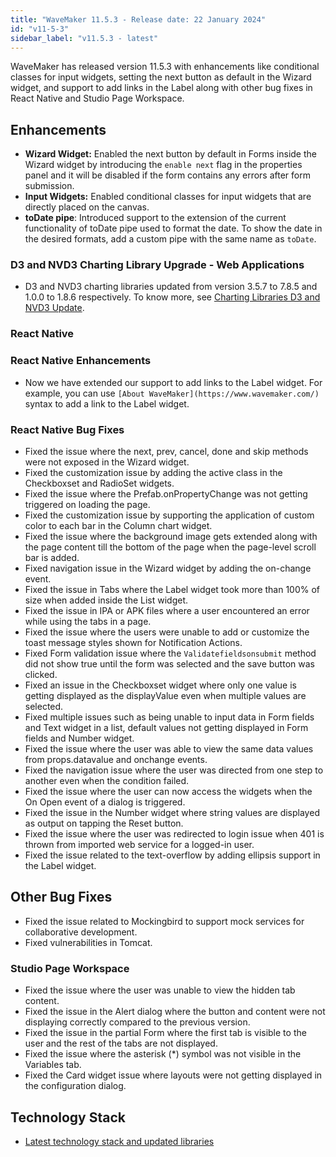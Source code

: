 ```yaml
---
title: "WaveMaker 11.5.3 - Release date: 22 January 2024"
id: "v11-5-3"
sidebar_label: "v11.5.3 - latest"
---
```


WaveMaker has released version 11.5.3 with enhancements like conditional classes for input widgets, setting the next button as default in the Wizard widget, and support to add links in the Label along with other bug fixes in React Native and Studio Page Workspace.

## Enhancements

- **Wizard Widget:** Enabled the next button by default in Forms inside the Wizard widget by introducing the `enable next` flag in the properties panel and it will be disabled if the form contains any errors after form submission.
- **Input Widgets:** Enabled conditional classes for input widgets that are directly placed on the canvas.
- **toDate pipe**: Introduced support to the extension of the current functionality of toDate pipe used to format the date. To show the date in the desired formats, add a custom pipe with the same name as `toDate`.

### D3 and NVD3 Charting Library Upgrade - Web Applications

- D3 and NVD3 charting libraries updated from version 3.5.7 to 7.8.5 and 1.0.0 to 1.8.6 respectively. To know more, see [Charting Libraries D3 and NVD3 Update](/learn/blog/2024/01/22/charting-libraries-d3-nvd3-upgrade).

### React Native

### React Native Enhancements

- Now we have extended our support to add links to the Label widget. For example, you can use `[About WaveMaker](https://www.wavemaker.com/)` syntax to add a link to the Label widget. 

### React Native Bug Fixes

- Fixed the issue where the next, prev, cancel, done and skip methods were not exposed in the Wizard widget.
- Fixed the customization issue by adding the active class in the Checkboxset and RadioSet widgets.
- Fixed the issue where the Prefab.onPropertyChange was not getting triggered on loading the page.
- Fixed the customization issue by supporting the application of custom color to each bar in the Column chart widget.
- Fixed the issue where the background image gets extended along with the page content till the bottom of the page when the page-level scroll bar is added.
- Fixed navigation issue in the Wizard widget by adding the on-change event.
- Fixed the issue in Tabs where the Label widget took more than 100% of size when added inside the List widget. 
- Fixed the issue in IPA or APK files where a user encountered an error while using the tabs in a page.
- Fixed the issue where the users were unable to add or customize the toast message styles shown for Notification Actions.
- Fixed Form validation issue where the `Validatefieldsonsubmit` method did not show true until the form was selected and the save button was clicked.
- Fixed an issue in the Checkboxset widget where only one value is getting displayed as the displayValue even when multiple values are selected.
- Fixed multiple issues such as being unable to input data in Form fields and Text widget in a list, default values not getting displayed in Form fields and Number widget.
- Fixed the issue where the user was able to view the same data values from props.datavalue and onchange events.
- Fixed the navigation issue where the user was directed from one step to another even when the condition failed.
- Fixed the issue where the user can now access the widgets when the On Open event of a dialog is triggered.
- Fixed the issue in the Number widget where string values are displayed as output on tapping the Reset button.
- Fixed the issue where the user was redirected to login issue when 401 is thrown from imported web service for a logged-in user.
- Fixed the issue related to the text-overflow by adding ellipsis support in the Label widget.

## Other Bug Fixes

- Fixed the issue related to Mockingbird to support mock services for collaborative development.
- Fixed vulnerabilities in Tomcat.

### Studio Page Workspace

- Fixed the issue where the user was unable to view the hidden tab content.
- Fixed the issue in the Alert dialog where the button and content were not displaying correctly compared to the previous version.
- Fixed the issue in the partial Form where the first tab is visible to the user and the rest of the tabs are not displayed.
- Fixed the issue where the asterisk (*) symbol was not visible in the Variables tab.
- Fixed the Card widget issue where layouts were not getting displayed in the configuration dialog.

## Technology Stack

- [Latest technology stack and updated libraries](/learn/wavemaker-release-notes#technology-stack)
